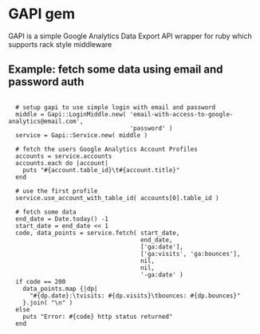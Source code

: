 # GAPI gem

GAPI is a simple Google Analytics Data Export API wrapper for ruby
which supports rack style middleware

## Example: fetch some data using email and password auth

<pre>
<code>
  # setup gapi to use simple login with email and password
  middle = Gapi::LoginMiddle.new( 'email-with-access-to-google-analytics@email.com',
                                  'password' )
  service = Gapi::Service.new( middle )

  # fetch the users Google Analytics Account Profiles
  accounts = service.accounts
  accounts.each do |account|
    puts "#{account.table_id}\t#{account.title}"
  end

  # use the first profile
  service.use_account_with_table_id( accounts[0].table_id )

  # fetch some data
  end_date = Date.today() -1
  start_date = end_date << 1
  code, data_points = service.fetch( start_date,
                                     end_date,
                                     ['ga:date'],
                                     ['ga:visits', 'ga:bounces'],
                                     nil,
                                     nil,
                                     '-ga:date' )
  if code == 200
    data_points.map {|dp|
      "#{dp.date}:\tvisits: #{dp.visits}\tbounces: #{dp.bounces}"
    }.join( "\n" )
  else
    puts "Error: #{code} http status returned"
  end
</code>
</pre>

